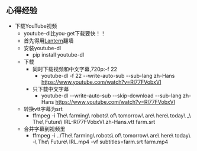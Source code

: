 ## 心得经验

- 下载YouTube视频
    - youtube-dl比you-get下载要快！！
    - 首先得用[Lantern](https://github.com/getlantern/forum)翻墙
    - 安装youtube-dl
        - pip install youtube-dl
    - 下载
        - 同时下载视频和中文字幕,720p:-f 22
            - youtube-dl -f 22 --write-auto-sub --sub-lang zh-Hans https://www.youtube.com/watch?v=Rl77FVobxVI
        - 只下载中文字幕
            - youtube-dl --write-auto-sub  --skip-download   --sub-lang zh-Hans https://www.youtube.com/watch?v=Rl77FVobxVI
    - 转换vtt字幕为srt
        - ffmpeg -i The\ farming\ robots\ of\ tomorrow\ are\ here\ today\ _\ The\ Future\ IRL-Rl77FVobxVI.zh-Hans.vtt farm.srt
    - 合并字幕到视频里
        - ffmpeg -i ../The\ farming\ robots\ of\ tomorrow\ are\ here\ today\ -\ The\ Future\ IRL.mp4 -vf subtitles=farm.srt farm.mp4    